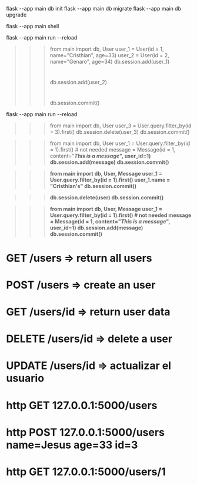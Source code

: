 flask --app main db init
flask --app main db migrate
flask --app main db upgrade

flask --app main shell

flask --app main run --reload

>>> from main import db, User
>>> user_1 = User(id = 1, name="Cristhian", age=33)
>>> user_2 = User(id = 2, name="Genaro", age=34)
>>> db.session.add(user_1)
>>> # 
>>> db.session.add(user_2)
>>> # 
>>> db.session.commit()

flask --app main run --reload

>>> from main import db, User
>>> user_3 = User.query.filter_by(id = 3).first()
>>> db.session.delete(user_3)
>>> db.session.commit()

>>> from main import db, User
>>> user_1 = User.query.filter_by(id = 1).first() # not needed
>>> message = Message(id = 1, content="<b><i>This is a message</i><b>", user_id=1)
>>> db.session.add(message)
>>> db.session.commit()

>>> from main import db, User, Message
>>> user_1 = User.query.filter_by(id = 1).first()
>>> user_1.name = "Cristhian's"
>>> db.session.commit()

>>> db.session.delete(user)
>>> db.session.commit()
        
>>> from main import db, User, Message
>>> user_1 = User.query.filter_by(id = 1).first() # not needed
>>> message = Message(id = 1, content="<b><i>This is a message</i><b>", user_id=1)
>>> db.session.add(message)
>>> db.session.commit()


# GET  /users => return all users
# POST /users => create an user 
# GET /users/id => return user data
# DELETE /users/id => delete a user
# UPDATE /users/id => actualizar el usuario


# http GET 127.0.0.1:5000/users
# http POST 127.0.0.1:5000/users name=Jesus age=33 id=3
# http GET 127.0.0.1:5000/users/1